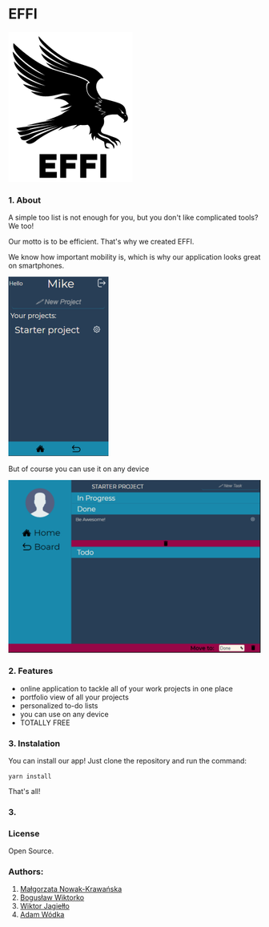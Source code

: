 # EFFI

![logo](./src/img/logo.png)

### 1. About

A simple too list is not enough for you, but you don't like complicated tools? We too!

Our motto is to be efficient. That's why we created EFFI.

We know how important mobility is, which is why our application looks great on smartphones.

![phoneView](./src/img/screenshoots/phoneView.png)

But of course you can use it on any device

![deskopView](./src/img/screenshoots/deskopView.png)

### 2. Features

- online application to tackle all of your work projects in one place
- portfolio view of all your projects
- personalized to-do lists
- you can use on any device
- TOTALLY FREE

### 3. Instalation

You can install our app! Just clone the repository and run the command:

```
yarn install
```

That's all!

### 3.

### License

Open Source.

### Authors:

1. [Małgorzata Nowak-Krawańska](https://github.com/malgonowak)
2. [Bogusław Wiktorko](https://github.com/BoguslawWiktorko)
3. [Wiktor Jagiełło](https://github.com/alistaireredwood)
4. [Adam Wódka](https://github.com/adamvodka)
